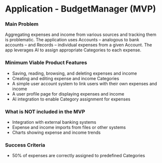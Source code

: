 # Application - BudgetManager (MVP)

### Main Problem
Aggregating expenses and income from various sources and tracking them is problematic. The application uses Accounts – analogous to bank accounts – and Records – individual expenses from a given Account. The app leverages AI to assign appropriate Categories to each expense.

### Minimum Viable Product Features
- Saving, reading, browsing, and deleting expenses and income
- Creating and editing expense and income Categories
- A simple user account system to link users with their own expenses and income
- A user profile page for displaying expenses and income
- AI integration to enable Category assignment for expenses

### What is NOT included in the MVP
- Integration with external banking systems
- Expense and income imports from files or other systems
- Charts showing expense and income trends

### Success Criteria
- 50% of expenses are correctly assigned to predefined Categories